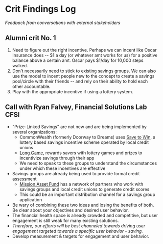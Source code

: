 # Crit Findings Log

*Feedback from conversations with external stakeholders*

## Alumni crit No. 1
1) Need to figure out the right incentive. Perhaps we can incent like Oscar Insurance does -- $1 a day (or whatever amt works for us) for a positive balance above a certain amt. Oscar pays $1/day for 10,000 steps walked.
2) Don't necessarily need to stick to existing savings groups. We can also use the model to incent people new to the concept to create a savings pool/circle with their friends -- and rely on their ability to hold each other accountable.
3) Play with the appropriate incentive if using a lottery system.

## Call with Ryan Falvey, Financial Solutions Lab CFSI
  + "Prize-Linked Savings" are not new and are being implemented by several organizations:
    + CommonWealth (formerly Doorway to Dreams) uses [Save to Win](http://www.savetowin.org/), a lottery based savings incentive scheme operated by local credit unions
    + [Long Game](https://www.longgame.co/index.html), rewards savers with lottery games and prizes to incentivize savings through their app
    + We need to speak to these groups to understand the circumstances under which these incentives are effective
  + Savings groups are already being used to provide formal credit assessment
    + [Mission Asset Fund](http://missionassetfund.org/) has a network of partners who work with savings groups and local credit unions to generate credit scores
    + This could be an important distribution channel for a savings group application
  + Be wary of combining these two ideas and losing the benefits of both. Be clear about your objectives and desired user behavior.
  + The financial health space is already crowded and competitive, but user engagement is still weak for many existing solutions.
  + *Therefore, our efforts will be best channeled towards driving user engagement targeted towards a specific user behavior - saving.*
  + Develop measurement & targets for engagement and user behavior.
